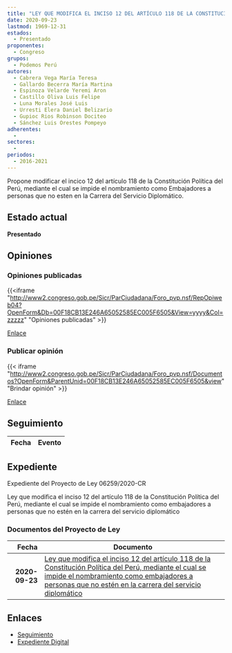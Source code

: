 ```yaml
---
title: "LEY QUE MODIFICA EL INCISO 12 DEL ARTÍCULO 118 DE LA CONSTITUCIÓN POLÌTICA DEL PERÚ MEDIANTE EL CUAL SE IMPIDE EL NOMBRAMIENTO COIMO EMBAJADORES A PERSONAS QUE NO ESTEN EN LA CARRERA DEL SERVICIO DIPLOMÁTICO"
date: 2020-09-23
lastmod: 1969-12-31
estados: 
  - Presentado
proponentes: 
  - Congreso
grupos: 
  - Podemos Perú
autores: 
  - Cabrera Vega María Teresa
  - Gallardo Becerra María Martina
  - Espinoza Velarde Yeremi Aron
  - Castillo Oliva Luis Felipe
  - Luna Morales José Luis
  - Urresti Elera Daniel Belizario
  - Gupioc Rios Robinson Dociteo
  - Sánchez Luis Orestes Pompeyo
adherentes: 
  - 
sectores: 
  - 
periodos: 
  - 2016-2021
---
```


Propone modificar el incico 12 del artículo 118 de la Constitución Política del Perú, mediante el cual se impide el nombramiento como Embajadores a personas que no esten en la Carrera del Servicio Diplomático.


## Estado actual

**Presentado**

## Opiniones

### Opiniones publicadas

{{<iframe "http://www2.congreso.gob.pe/Sicr/ParCiudadana/Foro_pvp.nsf/RepOpiweb04?OpenForm&Db=00F18CB13E246A65052585EC005F6505&View=yyyy&Col=zzzzz" "Opiniones publicadas" >}}

[Enlace](http://www2.congreso.gob.pe/Sicr/ParCiudadana/Foro_pvp.nsf/RepOpiweb04?OpenForm&Db=00F18CB13E246A65052585EC005F6505&View=yyyy&Col=zzzzz)
### Publicar opinión

{{< iframe "http://www2.congreso.gob.pe/Sicr/ParCiudadana/Foro_pvp.nsf/Documentos?OpenForm&ParentUnid=00F18CB13E246A65052585EC005F6505&view" "Brindar opinión" >}}

[Enlace](http://www2.congreso.gob.pe/Sicr/ParCiudadana/Foro_pvp.nsf/Documentos?OpenForm&ParentUnid=00F18CB13E246A65052585EC005F6505&view)

## Seguimiento

| Fecha | Evento |
|------:|--------|


## Expediente

Expediente del Proyecto de Ley 06259/2020-CR

Ley que modifica el inciso 12 del artículo 118 de la Constitución Política del Perú, mediante el cual se impide el nombramiento como embajadores a personas que no estén en la carrera del servicio diplomático


### Documentos del Proyecto de Ley

| Fecha | Documento |
|------:|--------|
| **2020-09-23** | [Ley que modifica el inciso 12 del artículo 118 de la Constitución Política del Perú, mediante el cual se impide el nombramiento como embajadores a personas que no estén en la carrera del servicio diplomático](http://www.leyes.congreso.gob.pe/Documentos/2016_2021/Proyectos_de_Ley_y_de_Resoluciones_Legislativas/PL06259-20200923.pdf) |

## Enlaces 

- [Seguimiento](http://www2.congreso.gob.pe/Sicr/TraDocEstProc/CLProLey2016.nsf/f7fff46988ca05b1052578e100829cc7/92f96da91502f2ef052585ec007173e7?OpenDocument)
- [Expediente Digital](http://www2.congreso.gob.pe/Sicr/TraDocEstProc/CLProLey2016.nsf/f7fff46988ca05b1052578e100829cc7/92f96da91502f2ef052585ec007173e7?OpenDocument&Click=05257FB7005EB655.eb71d0cf91d8294e05256cdf006b5706/$Body/0.1C6C)
